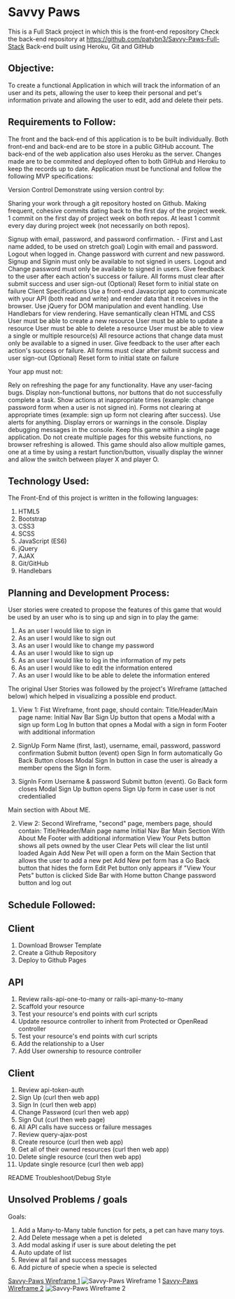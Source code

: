 # Savvy Paws

This is a Full Stack project in which this is the front-end repository
Check the back-end repository at https://github.com/patybn3/Savvy-Paws-Full-Stack
Back-end built using Heroku, Git and GitHub

## Objective:

To create a functional Application in which will track the information of an user and its pets, allowing the user to keep their personal and pet's information private and allowing the user to edit, add and delete their pets.

## Requirements to Follow:

The front and the back-end of this application is to be built individually.
Both front-end and back-end are to be store in a public GitHub account. The back-end of the web application also uses Heroku as the server. Changes made are to be commited and deployed often to both GitHub and Heroku to keep the records up to date. Application must be functional and follow the following MVP specifications:

Version Control
Demonstrate using version control by:

Sharing your work through a git repository hosted on Github.
Making frequent, cohesive commits dating back to the first day of the project week.
1 commit on the first day of project week on both repos.
At least 1 commit every day during project week (not necessarily on both repos).

 Signup with email, password, and password confirmation. - (First and Last name added, to be used on stretch goal)
 Login with email and password.
 Logout when logged in.
 Change password with current and new password.
 Signup and Signin must only be available to not signed in users.
 Logout and Change password must only be available to signed in users.
 Give feedback to the user after each action's success or failure.
 All forms must clear after submit success and user sign-out
 (Optional) Reset form to initial state on failure
Client Specifications
 Use a front-end Javascript app to communicate with your API (both read and write) and render data that it receives in the browser.
 Use jQuery for DOM manipulation and event handling.
 Use Handlebars for view rendering.
 Have semantically clean HTML and CSS
 User must be able to create a new resource
 User must be able to update a resource
 User must be able to delete a resource
 User must be able to view a single or multiple resource(s)
 All resource actions that change data must only be available to a signed in user.
 Give feedback to the user after each action's success or failure.
 All forms must clear after submit success and user sign-out
 (Optional) Reset form to initial state on failure

Your app must not:

 Rely on refreshing the page for any functionality.
 Have any user-facing bugs.
 Display non-functional buttons, nor buttons that do not successfully complete a task.
 Show actions at inappropriate times (example: change password form when a user is not signed in).
 Forms not clearing at appropriate times (example: sign up form not clearing after success).
 Use alerts for anything.
 Display errors or warnings in the console.
 Display debugging messages in the console.
Keep this game within a single page application. Do not create multiple pages for this website functions, no browser refreshing is allowed.
This game should also allow multiple games, one at a time by using a restart function/button, visually display the winner and allow the switch between player X and player O.

## Technology Used:

The Front-End of this project is written in the following languages:
1. HTML5
2. Bootstrap
3. CSS3
4. SCSS
5. JavaScript (ES6)
6. jQuery
7. AJAX
8. Git/GitHub
9. Handlebars

## Planning and Development Process:

User stories were created to propose the features of this game that would be used by an user who is to sing up and sign in to play the game:

1. As an user I would like to sign in
2. As an user I would like to sign out
3. As an user I would like to change my password
4. As an user I would like to sign up
5. As an user I would like to log in the information of my pets
6. As an user I would like to edit the information entered
7. As an user I would like to be able to delete the information entered

The original User Stories was followed by the project's Wireframe (attached below) which helped in visualizing a possible end product.
1. View 1: Fist Wireframe, front page, should contain:
Title/Header/Main page name:
Initial Nav Bar
Sign Up button that opens a Modal with a sign up form
Log In button that opnes a Modal with a sign in form
Footer with additional information

  1. SignUp Form
  Name (first, last), username, email, password, password confirmation
  Submit button (event) open Sign In form automatically
  Go Back Button closes Modal
  Sign In button in case the user is already a member opens the Sign In form.

  2. SignIn Form
  Username & password
  Submit button (event).
  Go Back form closes Modal
  Sign Up button opens Sign Up form in case user is not credentialled

Main section with About ME.

2. View 2: Second Wireframe, "second" page, members page, should contain:
Title/Header/Main page name
Initial Nav Bar
Main Section With About Me
Footer with additional information
View Your Pets button shows all pets owned by the user
Clear Pets will clear the list until loaded Again
Add New Pet will open a form on the Main Section that allows the user to add a new pet
Add New pet form has a Go Back button that hides the form
Edit Pet button only appears if "View Your Pets" button is clicked
Side Bar with Home button
Change password button and log out

## Schedule Followed:

## Client

1. Download Browser Template
2. Create a Github Repository
3. Deploy to Github Pages

## API

1. Review rails-api-one-to-many or rails-api-many-to-many
2. Scaffold your resource
3. Test your resource's end points with curl scripts
4. Update resource controller to inherit from Protected or OpenRead controller
5. Test your resource's end points with curl scripts
6. Add the relationship to a User
7. Add User ownership to resource controller

## Client

1. Review api-token-auth
2. Sign Up (curl then web app)
3. Sign In (curl then web app)
4. Change Password (curl then web app)
5. Sign Out (curl then web page)
6. All API calls have success or failure messages
7. Review query-ajax-post
8. Create resource (curl then web app)
8. Get all of their owned resources (curl then web app)
9. Delete single resource (curl then web app)
10. Update single resource (curl then web app)

 README
 Troubleshoot/Debug
 Style

## Unsolved Problems / goals

Goals:
1. Add a Many-to-Many table function for pets, a pet can have many toys.
2. Add Delete message when a pet is deleted
3. Add modal asking if user is sure about deleting the pet
4. Auto update of list
5. Review all fail and success messages
6. Add picture of specie when a specie is selected



[Savvy-Paws Wireframe 1](./wireframefirst.jpg) ![Savvy-Paws Wireframe 1](/wireframefirst.jpg)
[Savvy-Paws Wireframe 2](./wireframesecond.jpg) ![Savvy-Paws Wireframe 2](./wireframesecond.jpg)
